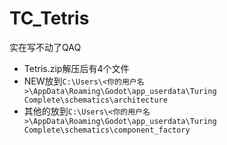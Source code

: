 # TC_Tetris
实在写不动了QAQ
* Tetris.zip解压后有4个文件
* NEW放到`C:\Users\<你的用户名>\AppData\Roaming\Godot\app_userdata\Turing Complete\schematics\architecture`
* 其他的放到`C:\Users\<你的用户名>\AppData\Roaming\Godot\app_userdata\Turing Complete\schematics\component_factory`
